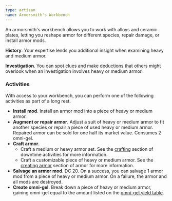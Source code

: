 ```yaml
---
type: artisan
name: Armorsmith's Workbench
---
```

An armorsmith's workbench allows you to work with alloys and ceramic plates, letting you reshape armor for different species,
repair damage, or install armor mods.

__History__. Your expertise lends you additional insight when examining heavy and medium armor.

__Investigation__. You can spot clues and make deductions that others might overlook when an investigation involves heavy or medium armor.

### Activities
With access to your workbench, you can perform one of the following activities as part of a long rest.

* __Install mod__. Install an armor mod into a piece of heavy or medium armor.
* __Augment or repair armor__. Adjust a suit of heavy or medium armor to fit another species or repair a piece of used
heavy or medium armor. Repaired armor can be sold for one half its market value. Consumes 2 omni-gel.
* __Craft armor__.
  - Craft a medium or heavy armor set. See the [crafting](/manual/missions#between-missions)
section of downtime activities for more information.
  - Craft a customizable piece of heavy or medium armor. See the [creating armor](/manual/equipment#custom-armor)
section of armor for more information.
* __Salvage an armor mod__. DC 20. On a success, you can salvage 1 armor mod from a piece of heavy or medium armor. On a failure, the armor
  and all mods are destroyed.
* __Create omni-gel__. Break down a piece of heavy or medium armor, gaining omni-gel equal to the amount listed on the
[omni-gel yield table](/gear/omni-gel).
